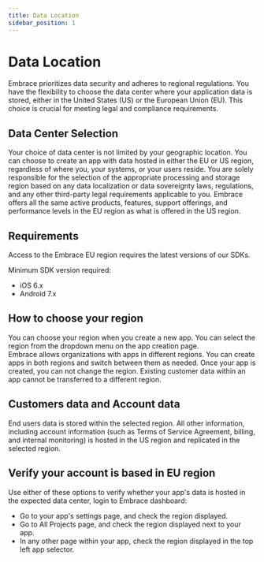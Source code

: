 ```yaml
---
title: Data Location
sidebar_position: 1
---
```


# Data Location

Embrace prioritizes data security and adheres to regional regulations. You have the flexibility to choose the data center where your application data is stored, either in the United States (US) or the European Union (EU). This choice is crucial for meeting legal and compliance requirements.

## Data Center Selection

Your choice of data center is not limited by your geographic location. You can choose to create an app with data hosted in either the EU or US region, regardless of where you, your systems, or your users reside. You are solely responsible for the selection of the appropriate processing and storage region based on any data localization or data sovereignty laws, regulations, and any other third-party legal requirements applicable to you.
Embrace offers all the same active products, features, support offerings, and performance levels in the EU region as what is offered in the US region.

## Requirements

Access to the Embrace EU region requires the latest versions of our SDKs.

Minimum SDK version required:
- iOS 6.x
- Android 7.x

## How to choose your region

You can choose your region when you create a new app. You can select the region from the dropdown menu on the app creation page.  
Embrace allows organizations with apps in different regions. You can create apps in both regions and switch between them as needed.
Once your app is created, you can not change the region. Existing customer data within an app cannot be transferred to a different region.

## Customers data and Account data

End users data is stored within the selected region. All other information, including account information (such as Terms of Service Agreement, billing, and internal monitoring) is hosted in the US region and replicated in the selected region.

## Verify your account is based in EU region

Use either of these options to verify whether your app's data is hosted in the expected data center, login to Embrace dashboard:

- Go to your app's settings page, and check the region displayed.
- Go to All Projects page, and check the region displayed next to your app.
- In any other page within your app, check the region displayed in the top left app selector.
